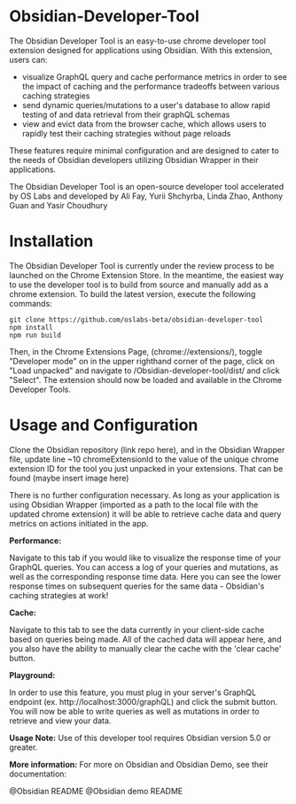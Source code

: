 # Obsidian-Developer-Tool

The Obsidian Developer Tool is an easy-to-use chrome developer tool extension designed for applications using Obsidian. With this extension, users can:

- visualize GraphQL query and cache performance metrics in order to see the impact of caching and the performance tradeoffs between various caching strategies
- send dynamic queries/mutations to a user's database to allow rapid testing of and data retrieval from their graphQL schemas
- view and evict data from the browser cache, which allows users to rapidly test their caching strategies without page reloads

These features require minimal configuration and are designed to cater to the needs of Obsidian developers utilizing Obsidian Wrapper in their applications.

The Obsidian Developer Tool is an open-source developer tool accelerated by OS Labs and developed by Ali Fay, Yurii Shchyrba, Linda Zhao, Anthony Guan and Yasir Choudhury

# Installation

The Obsidian Developer Tool is currently under the review process to be launched on the Chrome Extension Store. In the meantime, the easiest way to use the developer tool is to build from source and manually add as a chrome extension. To build the latest version, execute the following commands:


```
git clone https://github.com/oslabs-beta/obsidian-developer-tool 
npm install
npm run build
```

Then, in the Chrome Extensions Page, (chrome://extensions/), toggle "Developer mode" on in the upper righthand corner of the page, click on "Load unpacked" and navigate to /Obsidian-developer-tool/dist/ and click "Select". The extension should now be loaded and available in the Chrome Developer Tools.

# Usage and Configuration
Clone the Obsidian repository (link repo here), and in the Obsidian Wrapper file, update line ~10 chromeExtensionId to the value of the unique chrome extension ID for the tool you just unpacked in your extensions. That can be found (maybe insert image here)

There is no further configuration necessary. As long as your application is using Obsidian Wrapper (imported as a path to the local file with the updated chrome extension) it will be able to retrieve cache data and query metrics on actions initiated in the app. 

**Performance:**

Navigate to this tab if you would like to visualize the response time of your GraphQL queries. You can access a log of your queries and mutations, as well as the corresponding response time data. Here you can see the lower response times on subsequent queries for the same data - Obsidian's caching strategies at work! 

**Cache:**

Navigate to this tab to see the data currently in your client-side cache based on queries being made. All of the cached data will appear here, and you also have the ability to manually clear the cache with the 'clear cache' button. 

**Playground:**

In order to use this feature, you must plug in your server's GraphQL endpoint (ex. http://localhost:3000/graphQL) and click the submit button. You will now be able to write queries as well as mutations in order to retrieve and view your data. 

**Usage Note:**
Use of this developer tool requires Obsidian version 5.0 or greater.

**More information:**
For more on Obsidian and Obsidian Demo, see their documentation:

@Obsidian README
@Obsidian demo README
